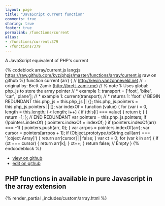 ```yaml
---
layout: page
title: "JavaScript current function"
comments: true
sharing: true
footer: true
permalink: /functions/current
alias:
- /functions/current:379
- /functions/379
---
```

<!-- Generated by Rakefile:build -->
A JavaScript equivalent of PHP's current

{% codeblock array/current.js lang:js https://raw.github.com/kvz/phpjs/master/functions/array/current.js raw on github %}
function current (arr) {
    // http://kevin.vanzonneveld.net
    // +   original by: Brett Zamir (http://brett-zamir.me)
    // %        note 1: Uses global: php_js to store the array pointer
    // *     example 1: transport = ['foot', 'bike', 'car', 'plane'];
    // *     example 1: current(transport); 
    // *     returns 1: 'foot'
    // BEGIN REDUNDANT
    this.php_js = this.php_js || {};
    this.php_js.pointers = this.php_js.pointers || [];
    var indexOf = function (value) {
        for (var i = 0, length = this.length; i < length; i++) {
            if (this[i] === value) {
                return i;
            }
        }
        return -1;
    };
    // END REDUNDANT
    var pointers = this.php_js.pointers;
    if (!pointers.indexOf) {
        pointers.indexOf = indexOf;
    }
    if (pointers.indexOf(arr) === -1) {
        pointers.push(arr, 0);
    }
    var arrpos = pointers.indexOf(arr);
    var cursor = pointers[arrpos + 1];
    if (Object.prototype.toString.call(arr) === '[object Array]') {
        return arr[cursor] || false;
    }
    var ct = 0;
    for (var k in arr) {
        if (ct === cursor) {
            return arr[k];
        }
        ct++;
    }
    return false; // Empty
}
{% endcodeblock %}

 - [view on github](https://github.com/kvz/phpjs/blob/master/functions/array/current.js)
 - [edit on github](https://github.com/kvz/phpjs/edit/master/functions/array/current.js)

## PHP functions in available in pure Javascript in the array extension
{% render_partial _includes/custom/array.html %}
